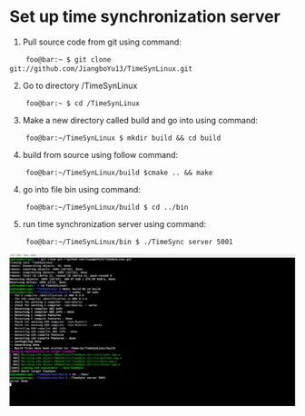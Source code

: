 # **Set up time synchronization server** 


[//]: # (Image References)

[screenshot]: ./screenshot/screenshot.JPG


1. Pull source code from git using command:
```console
	foo@bar:~ $ git clone git://github.com/JiangboYu13/TimeSynLinux.git
```
2. Go to directory /TimeSynLinux
```console
	foo@bar:~ $ cd /TimeSynLinux
```
3. Make a new directory called build and go into using command:
```console
	foo@bar:~/TimeSynLinux $ mkdir build && cd build
```
4. build from source using follow command:
```console
	foo@bar:~/TimeSynLinux/build $cmake .. && make
```
4. go into file bin using command:
```console
	foo@bar:~/TimeSynLinux/build $ cd ../bin
```
5. run time synchronization server using command:
```console
	foo@bar:~/TimeSynLinux/bin $ ./TimeSync server 5001
```

![screenshot][screenshot]
	

